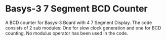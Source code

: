 # Basys-3 7 Segment BCD Counter
A BCD counter for Basys-3 Board with 4 7 Segment Display. The code consists of 2 sub modules: One for slow clock generation and one for BCD counting. No modulus operator has been used in the code.
